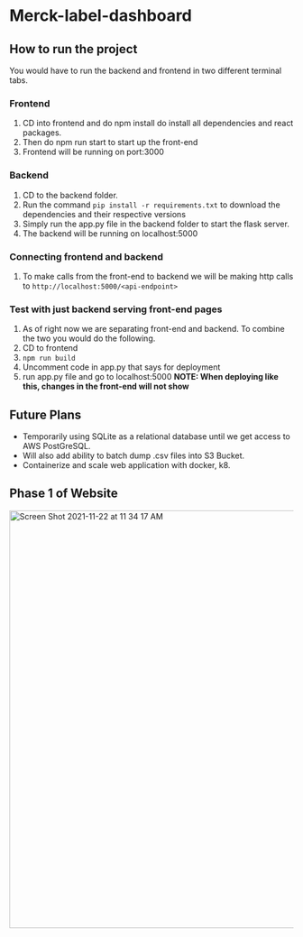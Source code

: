 # Merck-label-dashboard


## How to run the project
You would have to run the backend and frontend in two different terminal tabs.

### Frontend
1. CD into frontend and do npm install do install all dependencies and react packages.
2. Then do npm run start to start up the front-end 
3. Frontend will be running on port:3000

### Backend
1. CD to the backend folder.
2. Run the command `pip install -r requirements.txt` to download the dependencies and their respective versions
3. Simply run the app.py file in the backend folder to start the flask server.
4. The backend will be running on localhost:5000

### Connecting frontend and backend
1. To make calls from the front-end to backend we will be making http calls to  `http://localhost:5000/<api-endpoint>`

### Test with just backend serving front-end pages
1. As of right now we are separating front-end and backend. To combine the two you would do the following.
2. CD to frontend
3. `npm run build`
4. Uncomment code in app.py that says for deployment
5. run app.py file and go to localhost:5000
**NOTE: When deploying like this, changes in the front-end will not show**

## Future Plans
- Temporarily using SQLite as a relational database until we get access to AWS PostGreSQL.
- Will also add ability to batch dump .csv files into S3 Bucket.
- Containerize and scale web application with docker, k8.

## Phase 1 of Website
<img width="741" alt="Screen Shot 2021-11-22 at 11 34 17 AM" src="https://user-images.githubusercontent.com/70383225/142899733-6c013787-0480-4e1c-81a6-9ed78eebccb3.png">

